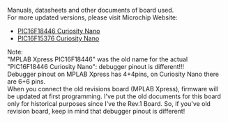 Manuals, datasheets and other documents of board used.  
For more updated versions, please visit Microchip Website:  
- [PIC16F18446 Curiosity Nano](https://www.microchip.com/Developmenttools/ProductDetails/DM164144)
- [PIC16F15376 Curiosity Nano](https://www.microchip.com/DevelopmentTools/ProductDetails/PartNO/DM164148)
  
Note:  
"MPLAB Xpress PIC16F18446" was the old name for the actual "PIC16F18446 Curiosity Nano": debugger pinout is different!!!  
Debugger pinout on MPLAB Xpress has 4+4pins, on Curiosity Nano there are 6+6 pins.  
When you connect the old revisions board (MPLAB Xpress), firmware will be updated at first programming. 
I've put the old documents for this board only for historical purposes since I've the Rev.1 Board. 
So, if you've old revision board, keep in mind that debugger pinout is different!
